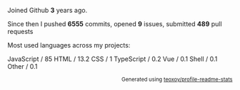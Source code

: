 Joined Github **3** years ago.

Since then I pushed **6555** commits, opened **9** issues, submitted **489** pull requests

Most used languages across my projects:

JavaScript / 85
HTML / 13.2
CSS / 1
TypeScript / 0.2
Vue / 0.1
Shell / 0.1
Other / 0.1

<p align="right"><sub>Generated using <a href="https://github.com/marketplace/actions/profile-readme-stats">teoxoy/profile-readme-stats</a></sub></p>
